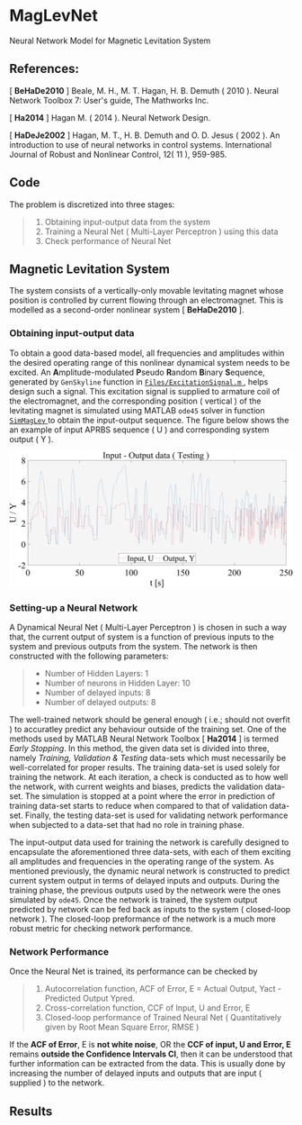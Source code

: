 # MagLevNet
Neural Network Model for Magnetic Levitation System

References:
-----------
[ **BeHaDe2010** ] Beale, M. H., M. T. Hagan, H. B. Demuth ( 2010 ). Neural Network Toolbox 7: User's guide, The Mathworks Inc.

[ **Ha2014** ] Hagan M. ( 2014 ). Neural Network Design.

[ **HaDeJe2002** ] Hagan, M. T., H. B. Demuth and O. D. Jesus ( 2002 ). An introduction to use of neural networks in control systems. International Journal of Robust and Nonlinear Control, 12( 11 ), 959-985.

Code
----
The problem is discretized into three stages:
> 1. Obtaining input-output data from the system
> 2. Training a Neural Net ( Multi-Layer Perceptron ) using this data
> 3. Check performance of Neural Net

## Magnetic Levitation System
The system consists of a vertically-only movable levitating magnet whose position is controlled by current flowing through an electromagnet. This is modelled as a second-order nonlinear system [ **BeHaDe2010** ].
### Obtaining input-output data
To obtain a good data-based model, all frequencies and amplitudes within the desired operating range of this nonlinear dynamical system needs to be excited. An **A**mplitude-modulated **P**seudo **R**andom **B**inary **S**equence, generated by `GenSkyline` function in [ `Files/ExcitationSignal.m` ]( https://github.com/JohnDoe2576/MagLevNet/blob/master/Files/ExcitationSignal.m ), helps design such a signal. This excitation signal is supplied to armature coil of the electromagnet, and the corresponding position ( vertical ) of the levitating magnet is simulated using MATLAB `ode45` solver in function [ `SimMagLev` ]( https://github.com/JohnDoe2576/MagLevNet/blob/master/SimMagLev.m ) to obtain the input-output sequence. The figure below shows the an example of input APRBS sequence ( U ) and corresponding system output ( Y ).

![]( https://github.com/JohnDoe2576/MagLevNet/blob/master/DataStore/Fig/MagLevTestingData1.png )

### Setting-up a Neural Network
A Dynamical Neural Net ( Multi-Layer Perceptron ) is chosen in such a way that, the current output of system is a function of previous inputs to the system and previous outputs from the system. The network is then constructed with the following parameters:
> - Number of Hidden Layers: 1
> - Number of neurons in Hidden Layer: 10
> - Number of delayed inputs: 8
> - Number of delayed outputs: 8

The well-trained network should be general enough ( i.e.; should not overfit ) to accuratley predict any behaviour outside of the training set. One of the methods used by MATLAB Neural Network Toolbox [ **Ha2014** ] is termed *Early Stopping*. In this method, the given data set is divided into three, namely *Training, Validation & Testing* data-sets which must necessarily be well-correlated for proper results. The training data-set is used solely for training the network. At each iteration, a check is conducted as to how well the network, with current weights and biases, predicts the validation data-set. The simulation is stopped at a point where the error in prediction of training data-set starts to reduce when compared to that of validation data-set. Finally, the testing data-set is used for validating network performance when subjected to a data-set that had no role in training phase.

The input-output data used for training the network is carefully designed to encapsulate the aforementioned three data-sets, with each of them exciting all amplitudes and frequencies in the operating range of the system. As mentioned previously, the dynamic neural network is constructed to predict current system output in terms of delayed inputs and outputs. During the training phase, the previous outputs used by the netweork were the ones simulated by `ode45`. Once the network is trained, the system output predicted by network can be fed back as inputs to the system ( closed-loop network ). The closed-loop preformance of the network is a much more robust metric for checking network performance.

### Network Performance
Once the Neural Net is trained, its performance can be checked by 
> 1. Autocorrelation function, ACF of Error, E = Actual Output, Yact - Predicted Output Ypred.
> 2. Cross-correlation function, CCF of Input, U and Error, E
> 3. Closed-loop performance of Trained Neural Net ( Quantitatively given by Root Mean Square Error, RMSE )

If the **ACF of Error**, E is **not white noise**, OR the **CCF of input, U and Error, E** remains **outside the Confidence Intervals CI**, then it can be understood that further information can be extracted from the data. This is usually done by increasing the number of delayed inputs and outputs that are input ( supplied ) to the network.

## Results
